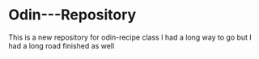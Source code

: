 # Odin---Repository
This is a new repository for odin-recipe class
I had a long way to go but I had a long road finished as well